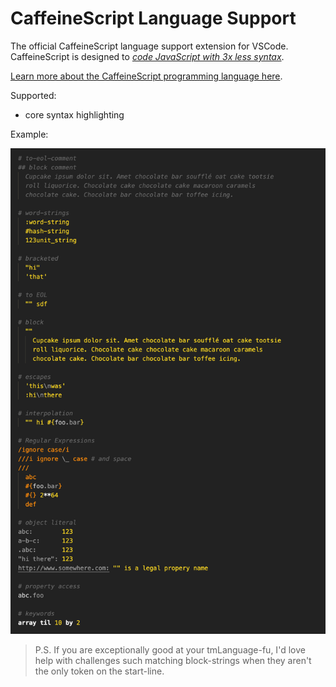 # CaffeineScript Language Support

The official CaffeineScript language support extension for VSCode. CaffeineScript is designed to [*code JavaScript with 3x less syntax*](https://raw.githubusercontent.com/wiki/shanebdavis/caffeine-script/Why-CaffeineScript-InfoGraphic-Large.png).

[Learn more about the CaffeineScript programming language here](http://caffeinescript.com).

Supported:

* core syntax highlighting

Example:

![](https://github.com/caffeine-suite/caffeine-suite/raw/master/packages/caffeine-script/editors/vscode/caffeinescript/demo.png)

> P.S. If you are exceptionally good at your tmLanguage-fu, I'd love help with challenges such matching block-strings when they aren't the only token on the start-line.